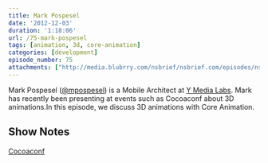 ```yaml
---
title: Mark Pospesel
date: '2012-12-03'
duration: '1:18:06'
url: /75-mark-pospesel
tags: [animation, 3d, core-animation]
categories: [development]
episode_number: 75
attachments: ["http://media.blubrry.com/nsbrief/nsbrief.com/episodes/nsbrief_75_mark_pospesel.m4a"]
---
```


Mark Pospesel ([@mpospesel](http://twitter.com/mpospesel)) is a Mobile Architect at [Y Media Labs](http://ymedialabs.com/). Mark has recently been presenting at events such as Cocoaconf about 3D animations.In this episode, we discuss 3D animations with Core Animation.

## Show Notes
[Cocoaconf](http://cocoaconf.com)
